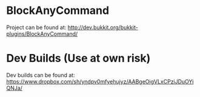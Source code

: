BlockAnyCommand
===============
Project can be found at: http://dev.bukkit.org/bukkit-plugins/BlockAnyCommand/

Dev Builds (Use at own risk)
===============
Dev builds can be found at: https://www.dropbox.com/sh/yndpv0mfyehujyz/AABgeOigVLxCPziJDuOYiQNJa/
